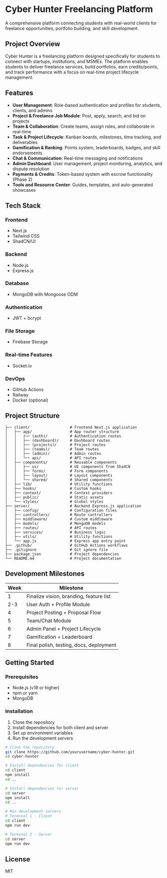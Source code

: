 # Cyber Hunter Freelancing Platform

A comprehensive platform connecting students with real-world clients for freelance opportunities, portfolio building, and skill development.

## Project Overview

Cyber Hunter is a freelancing platform designed specifically for students to connect with startups, institutions, and MSMEs. The platform enables students to deliver freelance services, build portfolios, earn credits/points, and track performance with a focus on real-time project lifecycle management.

## Features

- **User Management**: Role-based authentication and profiles for students, clients, and admins
- **Project & Freelance Job Module**: Post, apply, search, and bid on projects
- **Team & Collaboration**: Create teams, assign roles, and collaborate in real-time
- **Task & Project Lifecycle**: Kanban boards, milestones, time tracking, and deliverables
- **Gamification & Ranking**: Points system, leaderboards, badges, and skill endorsements
- **Chat & Communication**: Real-time messaging and notifications
- **Admin Dashboard**: User management, project monitoring, analytics, and dispute resolution
- **Payments & Credits**: Token-based system with escrow functionality (Phase 2)
- **Tools and Resource Center**: Guides, templates, and auto-generated showcases

## Tech Stack

### Frontend
- Next.js
- Tailwind CSS
- ShadCN/UI

### Backend
- Node.js
- Express.js

### Database
- MongoDB with Mongoose ODM

### Authentication
- JWT + bcrypt

### File Storage
- Firebase Storage

### Real-time Features
- Socket.io

### DevOps
- GitHub Actions
- Railway
- Docker (optional)

## Project Structure

```
├── client/                  # Frontend Next.js application
│   ├── app/                 # App router structure
│   │   ├── (auth)/          # Authentication routes
│   │   ├── (dashboard)/     # Dashboard routes
│   │   ├── (projects)/      # Project routes
│   │   ├── (teams)/         # Team routes
│   │   ├── (admin)/         # Admin routes
│   │   └── api/             # API routes
│   ├── components/          # Reusable components
│   │   ├── ui/              # UI components from ShadCN
│   │   ├── forms/           # Form components
│   │   ├── layout/          # Layout components
│   │   └── shared/          # Shared components
│   ├── lib/                 # Utility functions
│   ├── hooks/               # Custom hooks
│   ├── context/             # Context providers
│   ├── public/              # Static assets
│   └── styles/              # Global styles
├── server/                  # Backend Express.js application
│   ├── config/              # Configuration files
│   ├── controllers/         # Route controllers
│   ├── middleware/          # Custom middleware
│   ├── models/              # MongoDB models
│   ├── routes/              # API routes
│   ├── services/            # Business logic
│   ├── utils/               # Utility functions
│   └── app.js               # Express app entry point
├── .github/                 # GitHub Actions workflows
├── .gitignore               # Git ignore file
├── package.json             # Project dependencies
└── README.md                # Project documentation
```

## Development Milestones

| Week | Milestone |
| ---- | --------- |
| 1    | Finalize vision, branding, feature list |
| 2-3  | User Auth + Profile Module |
| 4    | Project Posting + Proposal Flow |
| 5    | Team/Chat Module |
| 6    | Admin Panel + Project Lifecycle |
| 7    | Gamification + Leaderboard |
| 8    | Final polish, testing, docs, deployment |

## Getting Started

### Prerequisites

- Node.js (v18 or higher)
- npm or yarn
- MongoDB

### Installation

1. Clone the repository
2. Install dependencies for both client and server
3. Set up environment variables
4. Run the development servers

```bash
# Clone the repository
git clone https://github.com/yourusername/cyber-hunter.git
cd cyber-hunter

# Install dependencies for client
cd client
npm install
cd ..

# Install dependencies for server
cd server
npm install
cd ..

# Run development servers
# Terminal 1 - Client
cd client
npm run dev

# Terminal 2 - Server
cd server
npm run dev
```

## License

MIT